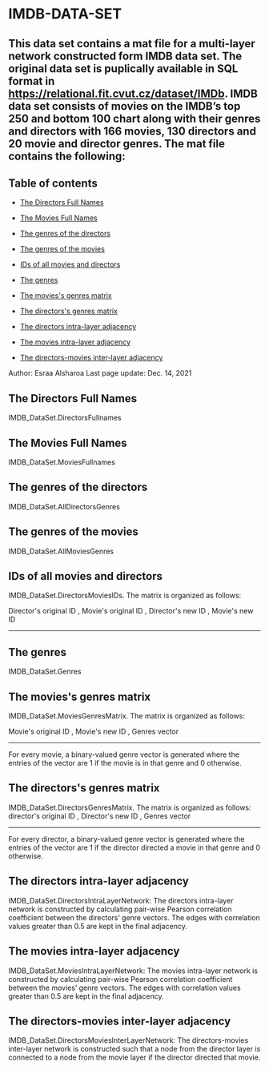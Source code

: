# IMDB-DATA-SET
This data set contains a mat file for a multi-layer network constructed form IMDB data set. The original data set is puplically available in SQL format in https://relational.fit.cvut.cz/dataset/IMDb.
IMDB data set consists of movies on the IMDB’s top 250 and bottom 100 chart along with their genres and directors with  166 movies, 130 directors and 20 movie and director genres.
The mat file contains the following:
-----------------------------------------------------------------
## Table of contents
* [The Directors Full Names](#The-Directors-Full-Names) 

* [The Movies Full Names](#The-Movies-Full-Names)

* [The genres of the directors](#The-genres-of-the-directors)
* [The genres of the movies](#The-genres-of-the-movies)
* [IDs of all movies and directors](#IDs-of-all-movies-and-directors)
* [The genres](#The-genres)
* [The movies's genres matrix ](#The-movies's-genres-matrix) 
* [The directors's genres matrix](#The-directors's-genres-matrix)
* [The directors intra-layer adjacency](#The-directors-intra-layer-adjacency)
* [The movies intra-layer adjacency](#The-movies-intra-layer-adjacency)
* [The directors-movies inter-layer adjacency](#The-directors-movies-inter-layer-adjacency)

Author: Esraa Alsharoa
Last page update: Dec. 14, 2021


## The Directors Full Names
IMDB_DataSet.DirectorsFullnames

## The Movies Full Names
IMDB_DataSet.MoviesFullnames

## The genres of the directors
IMDB_DataSet.AllDirectorsGenres

## The genres of the movies
IMDB_DataSet.AllMoviesGenres

## IDs of all movies and directors
IMDB_DataSet.DirectorsMoviesIDs. The matrix is organized as follows:

Director's original ID ,    Movie's original ID  , Director's new ID ,  Movie's new ID
----------------------     -------------------   -----------------   --------------

## The genres
IMDB_DataSet.Genres


## The movies's genres matrix 
IMDB_DataSet.MoviesGenresMatrix. The matrix is organized as follows:

Movie's original ID , Movie's new ID  , Genres vector
-------------------  --------------  -------------
For every movie, a binary-valued genre vector is generated where the entries of the vector are 1 if the movie is in that genre and 0 otherwise.


## The directors's genres matrix
IMDB_DataSet.DirectorsGenresMatrix. The matrix is organized as follows:
director's original ID ,  Director's new ID  , Genres vector
----------------------   -----------------   -------------
For every director, a binary-valued genre vector is generated where the entries of the vector are 1 if the director directed a movie in that genre and 0 otherwise.


## The directors intra-layer adjacency
IMDB_DataSet.DirectorsIntraLayerNetwork: The directors intra-layer network is constructed by calculating pair-wise Pearson correlation coefficient between
the directors’ genre vectors. The edges with correlation values
greater than 0.5 are kept in the final adjacency.

  
## The movies intra-layer adjacency
IMDB_DataSet.MoviesIntraLayerNetwork: The movies intra-layer network is constructed by calculating pair-wise Pearson correlation coefficient between
the movies’ genre vectors. The edges with correlation values
greater than 0.5 are kept in the final adjacency.



## The directors-movies inter-layer adjacency
IMDB_DataSet.DirectorsMoviesInterLayerNetwork: The directors-movies inter-layer network is constructed
such that a node from the director layer is connected to a
node from the movie layer if the director directed that movie.



